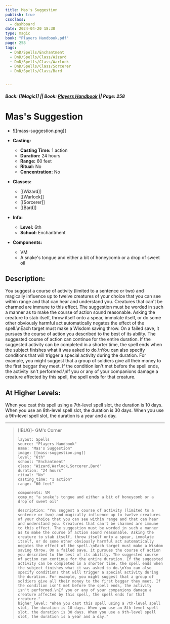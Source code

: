 ```yaml
---
title: Mas's Suggestion
publish: true
cssclass:
  - dashboard
date: 2024-04-20 18:30
type: magic
book: "Players Handbook.pdf"
page: 258
tags:
  - DnD/Spells/Enchantment
  - DnD/Spells/Class/Wizard
  - DnD/Spells/Class/Warlock
  - DnD/Spells/Class/Sorcerer
  - DnD/Spells/Class/Bard


---
```


##### Back: [[Magic]] || Book: [Players Handbook](https://drive.google.com/drive/folders/1O5bhpYizcIT5xxAoLOuzCRht_PVS7VSG?usp=sharing) || Page: 258

# Mas's Suggestion
- ![[mass-suggestion.png]]
- **Casting:**
    - **Casting Time:** 1 action
    - **Duration:** 24 hours
    - **Range:** 60 feet
    - **Ritual:** No
    - **Concentration:** No
- **Classes:**
    - [[Wizard]]
    - [[Warlock]]
    - [[Sorcerer]]
    - [[Bard]]

- **Info:**
    - **Level:** 6th
    - **School:** Enchantment
- **Components:**
    - VM
    - A snake's tongue and either a bit of honeycomb or a drop of sweet oil

## Description:
You suggest a course of activity (limited to a sentence or two) and magically influence up to twelve creatures of your choice that you can see within range and that can hear and understand you. Creatures that can't be charmed are immune to this effect. The suggestion must be worded in such a manner as to make the course of action sound reasonable. Asking the creature to stab itself, throw itself onto a spear, immolate itself, or do some other obviously harmful act automatically negates the effect of the spell.\nEach target must make a Wisdom saving throw. On a failed save, it pursues the course of action you described to the best of its ability. The suggested course of action can continue for the entire duration. If the suggested activity can be completed in a shorter time, the spell ends when the subject finishes what it was asked to do.\nYou can also specify conditions that will trigger a special activity during the duration. For example, you might suggest that a group of soldiers give all their money to the first beggar they meet. If the condition isn't met before the spell ends, the activity isn't performed.\nIf you or any of your companions damage a creature affected by this spell, the spell ends for that creature.

## At Higher Levels:
When you cast this spell using a 7th-level spell slot, the duration is 10 days. When you use an 8th-level spell slot, the duration is 30 days. When you use a 9th-level spell slot, the duration is a year and a day.

---

> [!BUG]- GM's Corner
>
> ```statblock
> layout: Spells
> source: "Players Handbook"
> name: "Mas's Suggestion"
> image: [[mass-suggestion.png]]
> level: "6th"
> school: "Enchantment"
> class: "Wizard,Warlock,Sorcerer,Bard"
> duration: "24 hours"
> ritual: "No"
> casting_time: "1 action"
> range: "60 feet"
>
> components: VM
> comp_m: "a snake's tongue and either a bit of honeycomb or a drop of sweet oil"
>
> description: "You suggest a course of activity (limited to a sentence or two) and magically influence up to twelve creatures of your choice that you can see within range and that can hear and understand you. Creatures that can't be charmed are immune to this effect. The suggestion must be worded in such a manner as to make the course of action sound reasonable. Asking the creature to stab itself, throw itself onto a spear, immolate itself, or do some other obviously harmful act automatically negates the effect of the spell.\nEach target must make a Wisdom saving throw. On a failed save, it pursues the course of action you described to the best of its ability. The suggested course of action can continue for the entire duration. If the suggested activity can be completed in a shorter time, the spell ends when the subject finishes what it was asked to do.\nYou can also specify conditions that will trigger a special activity during the duration. For example, you might suggest that a group of soldiers give all their money to the first beggar they meet. If the condition isn't met before the spell ends, the activity isn't performed.\nIf you or any of your companions damage a creature affected by this spell, the spell ends for that creature."
> higher_level: "When you cast this spell using a 7th-level spell slot, the duration is 10 days. When you use an 8th-level spell slot, the duration is 30 days. When you use a 9th-level spell slot, the duration is a year and a day."
> ```
